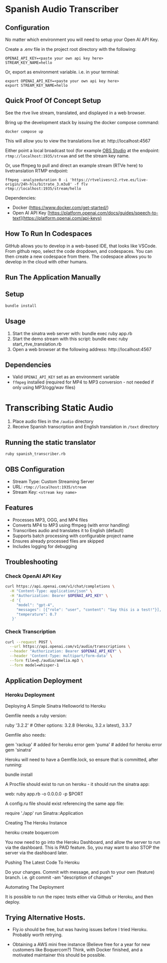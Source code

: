 # Spanish Audio Transcriber

## Configuration

No matter which environment you will need to setup your Open AI API Key.

Create a .env file in the project root directory with the following:
```
OPENAI_API_KEY=<paste your own api key here>
STREAM_KEY_NAME=hello
```

Or, export as environment variable.
i.e. in your terminal:

```
export OPENAI_API_KEY=<paste your own api key here>
export STREAM_KEY_NAME=hello
```

## Quick Proof Of Concept Setup

See the rtve live stream, translated, and displayed in a web browser.

Bring up the development stack by issuing the docker compose command:

`docker compose up`

This will allow you to view the translations live at:
http://localhost:4567 

Either point a local broadcast tool (for example [OBS Studio](https://obsproject.com/) at the endpoint: `rtmp://localhost:1935/stream` and set the stream key name.

Or, use ffmpeg to pull and direct an example stream (RTVe here) to livetranslation RTMP endpoint:

`ffmpeg -analyzeduration 0 -i 'https://rtvelivesrc2.rtve.es/live-origin/24h-hls/bitrate_3.m3u8' -f flv rtmp://localhost:1935/stream/hello`

Dependencies: 
- Docker (https://www.docker.com/get-started/)
- Open AI API Key [https://platform.openai.com/docs/guides/speech-to-text](https://platform.openai.com/api-keys)

## How To Run In Codespaces

GitHub allows you to develop in a web-based IDE, that looks like VSCode.
From github repo, select the code dropdown, and codespaces. You can then create a new codespace from there.
The codespace allows you to develop in the cloud with other humans.

## Run The Application Manually

## Setup
```bash
bundle install
```

## Usage
1. Start the sinatra web server with:
bundle exec ruby app.rb
2. Start the demo stream with this script:
bundle exec ruby start_rtve_translation.rb
3. Open a web browser at the following address:
http://localhost:4567

## Dependencies
- Valid `OPENAI_API_KEY` set as an environment variable
- `ffmpeg` installed (required for MP4 to MP3 conversion - not needed if only using MP3/ogg/wav files)

# Transcribing Static Audio

1. Place audio files in the `/audio` directory
2. Receive Spanish transcription and English translation in `/text` directory

## Running the static translator
```bash
ruby spanish_transcriber.rb
```

## OBS Configuration
- Stream Type: Custom Streaming Server
- URL: `rtmp://localhost:1935/stream`
- Stream Key: `<stream key name>`

## Features
- Processes MP3, OGG, and MP4 files
- Converts MP4 to MP3 using ffmpeg (with error handling)
- Transcribes audio and translates it to English (default)
- Supports batch processing with configurable project name
- Ensures already processed files are skipped
- Includes logging for debugging

## Troubleshooting

### Check OpenAI API Key
```bash
curl https://api.openai.com/v1/chat/completions \
  -H "Content-Type: application/json" \
  -H "Authorization: Bearer $OPENAI_API_KEY" \
  -d '{
     "model": "gpt-4",
     "messages": [{"role": "user", "content": "Say this is a test!"}],
     "temperature": 0.7
   }'
```

### Check Transcription
```bash
curl --request POST \
  --url https://api.openai.com/v1/audio/transcriptions \
  --header "Authorization: Bearer $OPENAI_API_KEY" \
  --header 'Content-Type: multipart/form-data' \
  --form file=@./audio/amelia.mp3 \
  --form model=whisper-1
```

## Application Deployment 

### Heroku Deployment

Deploying A Simple Sinatra Helloworld to Heroku

Gemfile needs a ruby version:

ruby '3.2.2' # Other options: 3.2.8 (Heroku, 3.2.x latest), 3.3.7

Gemfile also needs:

gem 'rackup' # added for heroku error
gem 'puma' # added for heroku error
gem 'sinatra'

Heroku will need to have a Gemfile.lock, so ensure that is committed, after running:

bundle install

A Procfile should exist to run on heroku - it should run the sinatra app:

   web: ruby app.rb -o 0.0.0.0 -p $PORT

A config.ru file should exist referencing the same app file:

require './app'
run Sinatra::Application


Creating The Heroku Instance

heroku create boquercom

You now need to go into the Heroku Dashboard, and allow the server to run via the dashboard. This is PAID feature. So, you may want to also STOP the server via the dashboard later.

Pushing The Latest Code To Heroku

Do your changes. Commit with message, and push to your own (feature) branch. 
i.e. git commit -am "description of changes"

Automating The Deployment

It is possible to run the rspec tests either via Github or Heroku, and then deploy. 

## Trying Alternative Hosts.

- Fly.io should be free, but was having issues before I tried Heroku. Probably worth retrying.

- Obtaining a AWS mini free instance (Believe free for a year for new customers like Boquercom?) Think, with Docker finished, and a motivated maintainer this should be possible.

